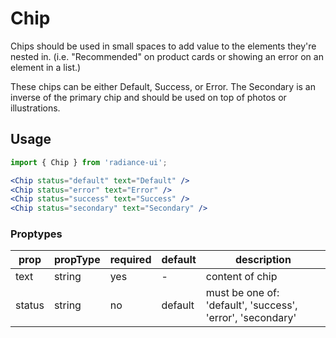# Chip

Chips should be used in small spaces to add value to the elements they're nested in. (i.e. "Recommended" on product cards or showing an error on an element in a list.)

These chips can be either Default, Success, or Error. The Secondary is an inverse of the primary chip and should be used on top of photos or illustrations.

## Usage

```jsx
import { Chip } from 'radiance-ui';

<Chip status="default" text="Default" />
<Chip status="error" text="Error" />
<Chip status="success" text="Success" />
<Chip status="secondary" text="Secondary" />
```

<!-- STORY -->

### Proptypes

| prop   | propType | required | default | description                                                |
| ------ | -------- | -------- | ------- | ---------------------------------------------------------- |
| text   | string   | yes      | -       | content of chip                                            |
| status | string   | no       | default | must be one of: 'default', 'success', 'error', 'secondary' |

